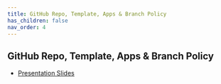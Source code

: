 ```yaml
---
title: GitHub Repo, Template, Apps & Branch Policy
has_children: false
nav_order: 4
---
```



## GitHub Repo, Template, Apps & Branch Policy



- [Presentation Slides](../../assets/slides/GitHubRepoTemplate.pdf) 

